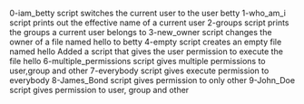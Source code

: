 0-iam_betty script switches the current user to the user betty
1-who_am_i script prints out the effective name of a current user
2-groups script prints the groups a current user belongs to
3-new_owner script changes the owner of a file named hello to betty
4-empty script creates an empty file named hello
Added a script that gives the user permission to execute the file hello
6-multiple_permissions script gives multiple permissions to user,group and other 
7-everybody script gives execute permission to everybody
8-James_Bond script gives permission to only other
9-John_Doe script gives permission to user, group and other
